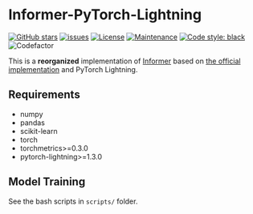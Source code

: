 # Informer-PyTorch-Lightning

[![GitHub stars](https://img.shields.io/github/stars/martinwhl/Informer-PyTorch-Lightning?label=stars&maxAge=2592000)](https://gitHub.com/martinwhl/Informer-PyTorch-Lightning/stargazers/) [![issues](https://img.shields.io/github/issues/martinwhl/Informer-PyTorch-Lightning)](https://github.com/martinwhl/Informer-PyTorch-Lightning/issues) [![License](https://img.shields.io/github/license/martinwhl/Informer-PyTorch-Lightning)](./LICENSE) [![Maintenance](https://img.shields.io/badge/Maintained%3F-yes-green.svg)](https://GitHub.com/martinwhl/Informer-PyTorch-Lightning/graphs/commit-activity) [![Code style: black](https://img.shields.io/badge/code%20style-black-000000.svg)](https://github.com/psf/black) ![Codefactor](https://www.codefactor.io/repository/github/martinwhl/Informer-PyTorch-Lightning/badge)

This is a **reorganized** implementation of [Informer](https://arxiv.org/2012.07436) based on [the official implementation](https://github.com/zhouhaoyi/Informer2020) and PyTorch Lightning.

## Requirements

* numpy
* pandas
* scikit-learn
* torch
* torchmetrics>=0.3.0
* pytorch-lightning>=1.3.0

## Model Training

See the bash scripts in `scripts/` folder.
